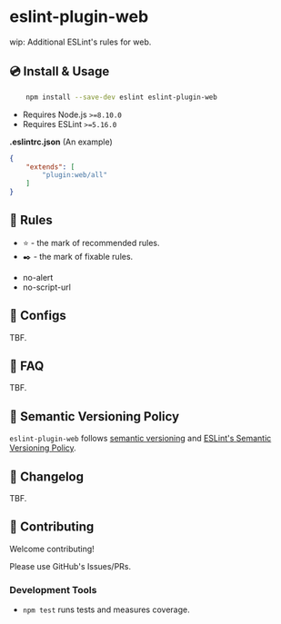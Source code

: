 # eslint-plugin-web

wip: Additional ESLint's rules for web.

## 💿 Install & Usage

```bash
    npm install --save-dev eslint eslint-plugin-web
```

- Requires Node.js `>=8.10.0`
- Requires ESLint `>=5.16.0`

**.eslintrc.json** (An example)

```json
{
    "extends": [
        "plugin:web/all"
    ]
}
```

## 📖 Rules

- ⭐️ - the mark of recommended rules.
- ✒️ - the mark of fixable rules.

<!--RULES_TABLE_START-->
- no-alert
- no-script-url
<!--RULES_TABLE_END-->

## 🔧 Configs

TBF.

## 👫 FAQ

TBF.

## 🚥 Semantic Versioning Policy

`eslint-plugin-web` follows [semantic versioning](http://semver.org/) and [ESLint's Semantic Versioning Policy](https://github.com/eslint/eslint#semantic-versioning-policy).

## 📰 Changelog

TBF.

## 💎 Contributing

Welcome contributing!

Please use GitHub's Issues/PRs.

### Development Tools

- `npm test` runs tests and measures coverage.
